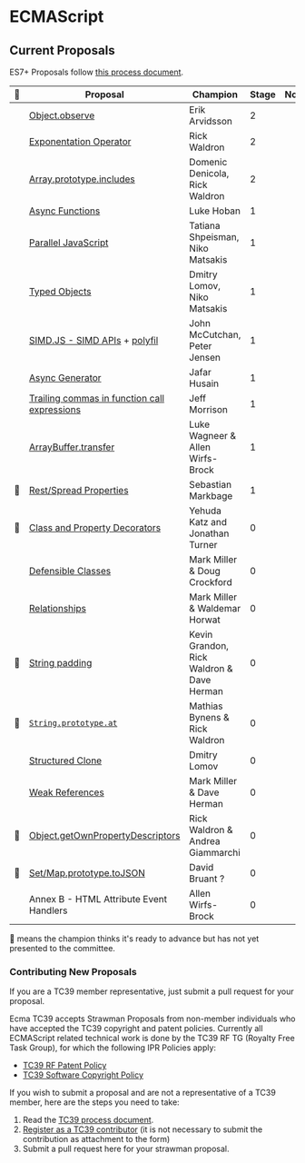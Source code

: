 ECMAScript
====


## Current Proposals
ES7+ Proposals follow [this process document](https://docs.google.com/document/d/1QbEE0BsO4lvl7NFTn5WXWeiEIBfaVUF7Dk0hpPpPDzU).

|🚀| Proposal                                                                                             | Champion      | Stage | Notes
|---|------------------------------------------------------------------------------------                 |-------------- | ------|------
| | [Object.observe](https://github.com/arv/ecmascript-object-observe)                                   | Erik Arvidsson     |2      |
| | [Exponentation Operator](https://github.com/rwaldron/exponentiation-operator) | Rick Waldron | 2
| | [Array.prototype.includes](https://github.com/tc39/Array.prototype.includes/) | Domenic Denicola, Rick Waldron | 2
| | [Async Functions](https://github.com/lukehoban/ecmascript-asyncawait)                                |Luke Hoban     |1      |
| | [Parallel JavaScript](http://wiki.ecmascript.org/doku.php?id=strawman:data_parallelism)              |Tatiana Shpeisman, Niko Matsakis     |1      |
| | [Typed Objects](https://github.com/dslomov-chromium/typed-objects-es7)       |Dmitry Lomov, Niko Matsakis   |1
| | [SIMD.JS - SIMD APIs](https://docs.google.com/presentation/d/1yc2NDzFJ-0yD980URiTcV3oE_2cQDVzXuH4Rss1fG8s/edit?usp=sharing) +  [polyfil](https://github.com/johnmccutchan/ecmascript_simd)| John McCutchan, Peter Jensen | 1
| | [Async Generator](https://github.com/jhusain/asyncgenerator) | Jafar Husain | 1 |
| | [Trailing commas in function call expressions](https://github.com/tc39/tc39-notes/raw/master/es6/2014-09/trailing_comma_proposal.pdf) | Jeff Morrison | 1
| | [ArrayBuffer.transfer](https://gist.github.com/lukewagner/2735af7eea411e18cf20) | Luke Wagneer & Allen Wirfs-Brock | 1
|🚀| [Rest/Spread Properties](https://github.com/sebmarkbage/ecmascript-rest-spread) | Sebastian Markbage | 1
|🚀| [Class and Property Decorators](https://github.com/wycats/javascript-decorators/blob/master/README.md) | Yehuda Katz and Jonathan Turner | 0 |
| | [Defensible Classes](http://wiki.ecmascript.org/doku.php?id=strawman:defensible_classes) | Mark Miller & Doug Crockford | 0
| | [Relationships](http://wiki.ecmascript.org/doku.php?id=strawman:relationships) | Mark Miller & Waldemar Horwat | 0
|🚀| [String padding](http://wiki.ecmascript.org/doku.php?id=strawman:string_padding) | Kevin Grandon, Rick Waldron & Dave Herman | 0     |
|🚀| [`String.prototype.at`](https://github.com/mathiasbynens/String.prototype.at) | Mathias Bynens & Rick Waldron | 0     |
| | [Structured Clone](https://github.com/dslomov-chromium/ecmascript-structured-clone)       |Dmitry Lomov   |0
| | [Weak References](http://wiki.ecmascript.org/doku.php?id=strawman:weakreferences) | Mark Miller & Dave Herman | 0
|🚀| [Object.getOwnPropertyDescriptors](https://gist.github.com/WebReflection/9353781) | Rick Waldron & Andrea Giammarchi | 0
|🚀| [Set/Map.prototype.toJSON](https://github.com/DavidBruant/Map-Set.prototype.toJSON) | David Bruant ? | 0
| | Annex B - HTML Attribute Event Handlers| Allen Wirfs-Brock | 0



🚀 means the champion thinks it's ready to advance but has not yet presented to the committee.


### Contributing New Proposals
If you are a TC39 member representative, just submit a pull request for your proposal.

Ecma TC39 accepts Strawman Proposals from non-member individuals who have accepted the TC39 copyright and patent policies. Currently all ECMAScript related technical work is done by the TC39 RF TG (Royalty Free Task Group), for which the following IPR Policies apply:

  * [TC39 RF Patent Policy](http://www.ecma-international.org/memento/TC39%20policy/Ecma%20Experimental%20TC39%20Royalty-Free%20Patent%20Policy.pdf)
  * [TC39 Software Copyright Policy](http://www.ecma-international.org/memento/TC39%20experimental%20policy.htm)

If you wish to submit a proposal and are not a representative of a TC39 member, here are the steps you need to take:

  1. Read the  [TC39 process document](https://docs.google.com/document/d/1QbEE0BsO4lvl7NFTn5WXWeiEIBfaVUF7Dk0hpPpPDzU).
  2. [Register as a TC39 contributor](http://www.ecma-international.org/memento/register_TC39_Royalty_Free_Task_Group.php) (it is not necessary to submit the contribution as attachment to the form)
  3. Submit a pull request here for your strawman proposal.

